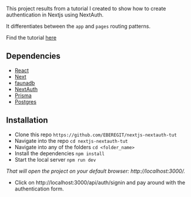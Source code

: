 This project results from a tutorial I created to show how to create authentication in Nextjs using NextAuth.

It differentiates between the `app` and `pages` routing patterns.

Find the tutorial [here]()

## Dependencies
* [React](https://react.dev/)
* [Next](https://nextjs.org/)
* [faunadb](https://fauna.com/)
* [NextAuth](https://next-auth.js.org/)
* [Prisma](https://www.prisma.io/)
* [Postgres](https://www.postgresql.org/)

## Installation
* Clone this repo `https://github.com/EBEREGIT/nextjs-nextauth-tut`
* Navigate into the repo `cd nextjs-nextauth-tut`
* Navigate into any of the folders `cd <folder_name>`
* Install the dependencies ``npm install``
* Start the local server ``npm run dev``

*That will open the project on your default browser: http://localhost:3000/.*

* Click on http://localhost:3000/api/auth/signin and pay around with the authentication form.
